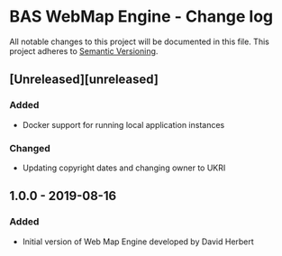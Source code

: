 # BAS WebMap Engine - Change log

All notable changes to this project will be documented in this file.
This project adheres to [Semantic Versioning](http://semver.org/spec/v2.0.0.html).

## [Unreleased][unreleased]

### Added

* Docker support for running local application instances

### Changed

* Updating copyright dates and changing owner to UKRI

## 1.0.0 - 2019-08-16

### Added

* Initial version of Web Map Engine developed by David Herbert
